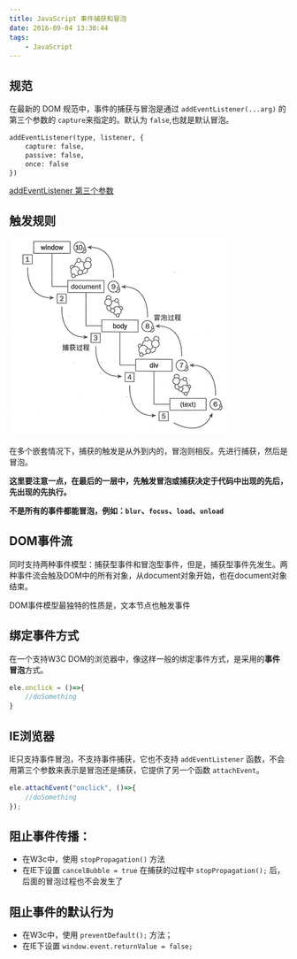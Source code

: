 ```yaml
---
title: JavaScript 事件捕获和冒泡
date: 2016-09-04 13:30:44
tags:
    - JavaScript
---
```


## 规范
在最新的 DOM 规范中，事件的捕获与冒泡是通过 `addEventListener(...arg)` 的第三个参数的 `capture`来指定的。默认为 `false`,也就是默认冒泡。
```
addEventListener(type, listener, {
    capture: false,
    passive: false,
    once: false
})
```

[addEventListener 第三个参数](https://shianqi.github.io/2017/05/24/JavaScript/Touch_Passive/)

## 触发规则
![event](./Event/Event.png)

在多个嵌套情况下，捕获的触发是从外到内的，冒泡则相反。先进行捕获，然后是冒泡。

**这里要注意一点，在最后的一层中，先触发冒泡或捕获决定于代码中出现的先后，先出现的先执行。**

**不是所有的事件都能冒泡，例如：`blur`、`focus`、`load`、`unload`**

## DOM事件流
同时支持两种事件模型：捕获型事件和冒泡型事件，但是，捕获型事件先发生。两种事件流会触及DOM中的所有对象，从document对象开始，也在document对象结束。

DOM事件模型最独特的性质是，文本节点也触发事件

## 绑定事件方式
在一个支持W3C DOM的浏览器中，像这样一般的绑定事件方式，是采用的**事件冒泡**方式。

```javascript
ele.onclick = ()=>{
    //doSomething
}
```

## IE浏览器
IE只支持事件冒泡，不支持事件捕获，它也不支持 `addEventListener` 函数，不会用第三个参数来表示是冒泡还是捕获，它提供了另一个函数 `attachEvent`。
```javascript
ele.attachEvent("onclick", ()=>{
    //doSomething
});
```

## 阻止事件传播：
* 在W3c中，使用 `stopPropagation()` 方法
* 在IE下设置 `cancelBubble = true`
在捕获的过程中 `stopPropagation();` 后，后面的冒泡过程也不会发生了

## 阻止事件的默认行为
* 在W3c中，使用 `preventDefault();` 方法；
* 在IE下设置 `window.event.returnValue = false;`
